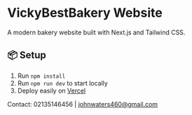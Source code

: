 # VickyBestBakery Website

A modern bakery website built with Next.js and Tailwind CSS.

## 📦 Setup
1. Run `npm install`
2. Run `npm run dev` to start locally
3. Deploy easily on [Vercel](https://vercel.com)

Contact: 02135146456 | johnwaters460@gmail.com

